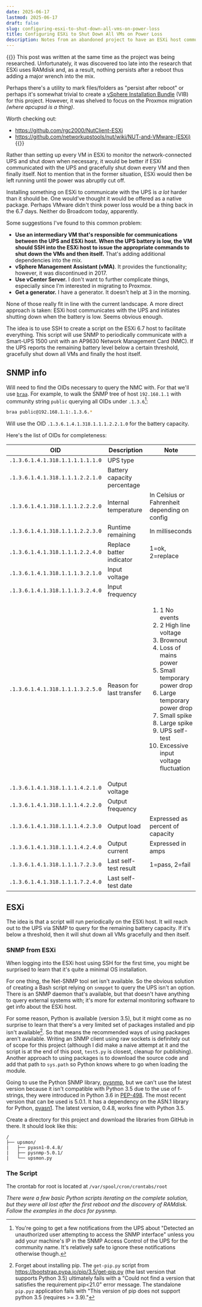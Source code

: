 ```yaml
---
date: 2025-06-17
lastmod: 2025-06-17
draft: false
slug: configuring-esxi-to-shut-down-all-vms-on-power-loss
title: Configuring ESXi to Shut Down All VMs on Power Loss
description: Notes from an abandoned project to have an ESXi host communicate with the UPS via SNMP. It would then gracefully shut down all VMs and finally itself.
---
```


{{<notice warning>}}
This post was written at the same time as the project was being researched. Unfortunately, it was discovered too late into the research that ESXi uses RAMdisk and, as a result, nothing persists after a reboot thus adding a major wrench into the mix.

Perhaps there's a utility to mark files/folders as "persist after reboot" or perhaps it's somewhat trivial to create a [vSphere Installation Bundle](https://blogs.vmware.com/vsphere/2011/09/whats-in-a-vib.html) (VIB) for this project. However, it was shelved to focus on the Proxmox migration *(where apcupsd is a thing)*.

Worth checking out:

- https://github.com/rgc2000/NutClient-ESXi
- https://github.com/networkupstools/nut/wiki/NUT-and-VMware-(ESXi)
{{</notice>}}

Rather than setting up every VM in ESXi to monitor the network-connected UPS and shut down when necessary, it would be better if ESXi communicated with the UPS and gracefully shut down every VM and then finally itself. Not to mention that in the former situation, ESXi would then be left running until the power was abruptly cut off.

Installing something on ESXi to communicate with the UPS is *a lot* harder than it should be. One would've thought it would be offered as a native package. Perhaps VMware didn't think power loss would be a thing back in the 6.7 days. Neither do Broadcom today, apparently.

Some suggestions I've found to this common problem:

- **Use an intermediary VM that's responsible for communications between the UPS and ESXi host. When the UPS battery is low, the VM should SSH into the ESXi host to issue the appropriate commands to shut down the VMs and then itself.** That's adding additional dependencies into the mix.
- **vSphere Management Assistant (vMA)**. It provides the functionality; however, it was discontinued in 2017.
- **Use vCenter Server.** I don't want to further complicate things, especially since I'm interested in migrating to Proxmox.
- **Get a generator.** I have a generator. It doesn't help at 3 in the morning.

None of those really fit in line with the current landscape. A more direct approach is taken: ESXi host communicates with the UPS and initiates shutting down when the battery is low. Seems obvious enough.

The idea is to use SSH to create a script on the ESXi 6.7 host to facilitate everything. This script will use SNMP to periodically communicate with a Smart-UPS 1500 unit with an AP9630 Network Management Card (NMC). If the UPS reports the remaining battery level below a certain threshold, gracefully shut down all VMs and finally the host itself.

## SNMP info

Will need to find the OIDs necessary to query the NMC with. For that we'll use [`braa`](https://github.com/mteg/braa). For example, to walk the SNMP tree of host `192.168.1.1` with community string `public` querying all OIDs under `.1.3.6`[^1]:

```bash
braa public@192.168.1.1:.1.3.6.*
```
Will use the OID `.1.3.6.1.4.1.318.1.1.1.2.2.1.0` for the battery capacity.

Here's the list of OIDs for completeness:

| OID | Description | Note |
|-----|-------------|------|
| `.1.3.6.1.4.1.318.1.1.1.1.1.1.0` | UPS type | |
| `.1.3.6.1.4.1.318.1.1.1.2.2.1.0` | Battery capacity percentage | |
| `.1.3.6.1.4.1.318.1.1.1.2.2.2.0` | Internal temperature | In Celsius or Fahrenheit depending on config |
| `.1.3.6.1.4.1.318.1.1.1.2.2.3.0` | Runtime remaining | In milliseconds |
| `.1.3.6.1.4.1.318.1.1.1.2.2.4.0` | Replace batter indicator | 1=ok, 2=replace |
| `.1.3.6.1.4.1.318.1.1.1.3.2.1.0` | Input voltage | |
| `.1.3.6.1.4.1.318.1.1.1.3.2.4.0` | Input frequency | |
| `.1.3.6.1.4.1.318.1.1.1.3.2.5.0` | Reason for last transfer | <ol><li>1 No events</li><li>2 High line voltage</li><li>Brownout</li><li>Loss of mains power</li><li>Small temporary power drop</li><li>Large temporary power drop</li><li>Small spike</li><li>Large spike</li><li>UPS self-test</li><li>Excessive input voltage fluctuation</li></ol> |
| `.1.3.6.1.4.1.318.1.1.1.4.2.1.0` | Output voltage | |
| `.1.3.6.1.4.1.318.1.1.1.4.2.2.0` | Output frequency | |
| `.1.3.6.1.4.1.318.1.1.1.4.2.3.0` | Output load | Expressed as percent of capacity |
| `.1.3.6.1.4.1.318.1.1.1.4.2.4.0` | Output current | Expressed in amps |
| `.1.3.6.1.4.1.318.1.1.1.7.2.3.0` | Last self-test result | 1=pass, 2=fail |
| `.1.3.6.1.4.1.318.1.1.1.7.2.4.0` | Last self-test date | |

## ESXi

The idea is that a script will run periodically on the ESXi host. It will reach out to the UPS via SNMP to query for the remaining battery capacity. If it's below a threshold, then it will shut down all VMs gracefully and then itself.

### SNMP from ESXi

When logging into the ESXi host using SSH for the first time, you might be surprised to learn that it's quite a minimal OS installation.

For one thing, the Net-SNMP tool set isn't available. So the obvious solution of creating a Bash script relying on `snmpget` to query the UPS isn't an option. There is an SNMP daemon that's available, but that doesn't have anything to query external systems with; it's more for external monitoring software to get info about the ESXi host.

For some reason, Python is available (version 3.5), but it might come as no surprise to learn that there's a very limited set of packages installed and pip isn't available[^2]. So that means the recommended ways of using packages aren't available. Writing an SNMP client using raw sockets is definitely out of scope for this project (although I did make a naive attempt at it and the script is at the end of this post, `test5.py` is closest, cleanup for publishing). Another approach to using packages is to download the source code and add that path to `sys.path` so Python knows where to go when loading the module.

Going to use the Python SNMP library, [pysnmp](https://github.com/pysnmp/pysnmp), but we can't use the latest version because it isn't compatible with Python 3.5 due to the use of f-strings, they were introduced in Python 3.6 in [PEP-498](https://peps.python.org/pep-0498/). The most recent version that can be used is 5.0.1. It has a dependency on the ASN.1 library for Python, [pyasn1](https://github.com/etingof/pyasn1). The latest version, 0.4.8, works fine with Python 3.5.

Create a directory for this project and download the libraries from GitHub in there. It should look like this:

```
/
├── upsmon/
|   ├── pyasn1-0.4.8/
|   ├── pysnmp-5.0.1/
|   └── upsmon.py
```

### The Script

The crontab for root is located at `/var/spool/cron/crontabs/root`

*There were a few basic Python scripts iterating on the complete solution, but they were all lost after the first reboot and the discovery of RAMdisk. Follow the examples in the docs for pysnmp.*

[^1]: You're going to get a few notifications from the UPS about "Detected an unauthorized user attempting to access the SNMP interface" unless you add your machine's IP in the SNMP Access Control of the UPS for the community name. It's relatively safe to ignore these notifications otherwise though.
[^2]: Forget about installing pip. The `get-pip.py` script from https://bootstrap.pypa.io/pip/3.5/get-pip.py (the last version that supports Python 3.5) ultimately fails with a "Could not find a version that satisfies the requirement pip<21.0" error message. The standalone `pip.pyz` application fails with "This version of pip does not support python 3.5 (requires >= 3.9)."
